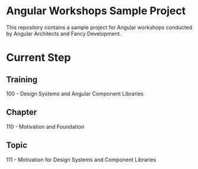 # Angular Workshops Sample Project

This repository contains a sample project for Angular workshops conducted by Angular Architects and Fancy Development.

# Current Step

## Training
100 - Design Systems and Angular Component Libraries

## Chapter
110 - Motivation and Foundation

## Topic
111 - Motivation for Design Systems and Component Libraries
